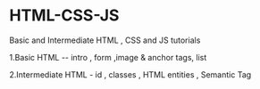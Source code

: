 # HTML-CSS-JS
Basic and Intermediate HTML , CSS and JS tutorials

1.Basic HTML -- intro , form ,image & anchor tags, list 

2.Intermediate HTML - id , classes , HTML entities , Semantic Tag
